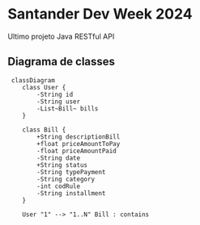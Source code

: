 # Santander Dev Week 2024

Ultimo projeto Java RESTful API

## Diagrama de classes

```mermaid
 classDiagram
    class User {
        -String id
        -String user
        -List~Bill~ bills
    }
    
    class Bill {
        +String descriptionBill
        +float priceAmountToPay
        -float priceAmountPaid
        -String date
        +String status
        -String typePayment
        -String category
        -int codRule
        -String installment
    }
    
    User "1" --> "1..N" Bill : contains

```
